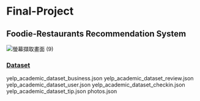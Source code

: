 # Final-Project
<h2>Foodie-Restaurants Recommendation System</h2>


![螢幕擷取畫面 (9)](https://user-images.githubusercontent.com/86417952/140856035-5607a631-88cd-4bc1-8f2c-de10863acb79.png)

[<h3>Dataset</h3>](https://www.yelp.com/dataset/)
  yelp_academic_dataset_business.json
  yelp_academic_dataset_review.json
  yelp_academic_dataset_user.json
  yelp_academic_dataset_checkin.json
  yelp_academic_dataset_tip.json
  photos.json



